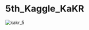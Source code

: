 # 5th_Kaggle_KaKR
![kakr_5](https://github.com/jun048098/5th_Kaggle_KaKR/assets/96534680/6dc20c9d-25dd-4b78-a1ca-5a3e7d6f87be)
